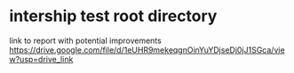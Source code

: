 # intership test root directory
link to report with potential improvements https://drive.google.com/file/d/1eUHR9mekeqgnOinYuYDjseDj0jJ1SGca/view?usp=drive_link

